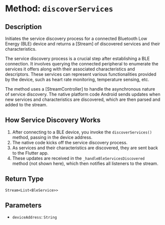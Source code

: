 # Method: `discoverServices`

## Description

Initiates the service discovery process for a connected Bluetooth Low Energy (BLE) device and returns a
 [Stream] of discovered services and their characteristics.

 The service discovery process is a crucial step after establishing a BLE connection. It involves querying the
 connected peripheral to enumerate the services it offers along with their associated characteristics and
 descriptors. These services can represent various functionalities provided by the device, such as heart rate
 monitoring, temperature sensing, etc.

 The method uses a [StreamController] to handle the asynchronous nature of service discovery. The native
 platform code Android sends updates when new services and characteristics are discovered, which are then parsed
 and added to the stream.

 ## How Service Discovery Works

 1. After connecting to a BLE device, you invoke the `discoverServices()` method, passing in the device address.
 2. The native code kicks off the service discovery process.
 3. As services and their characteristics are discovered, they are sent back to the Flutter app.
 4. These updates are received in the `_handleBleServicesDiscovered` method (not shown here), which then
    notifies all listeners to the stream.

## Return Type
`Stream<List<BleService>>`

## Parameters

- `deviceAddress`: `String`
